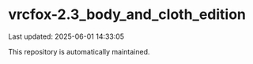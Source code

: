 # vrcfox-2.3_body_and_cloth_edition

Last updated: 2025-06-01 14:33:05

This repository is automatically maintained.
